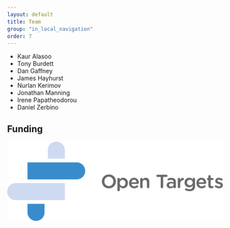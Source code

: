 ```yaml
---
layout: default
title: Team
group: "in_local_navigation"
order: 7
---
```

- Kaur Alasoo
- Tony Burdett
- Dan Gaffney
- James Hayhurst
- Nurlan Kerimov
- Jonathan Manning
- Irene Papatheodorou
- Daniel Zerbino

Funding 
-------

![Open Targets](static/OT_logo.png)
